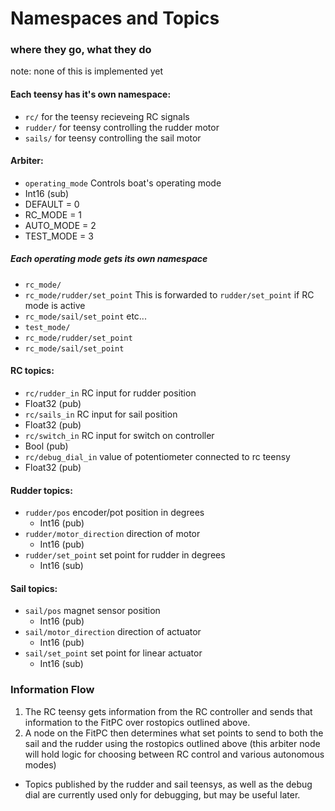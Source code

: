 # Namespaces and Topics
### where they go, what they do
note: none of this is implemented yet

#### Each teensy has it's own namespace:
* `rc/` for the teensy recieveing RC signals
* `rudder/` for teensy controlling the rudder motor
* `sails/` for teensy controlling the sail motor

#### Arbiter:
* `operating_mode` Controls boat's operating mode
 * Int16 (sub)
  * DEFAULT = 0
  * RC_MODE = 1
  * AUTO_MODE = 2
  * TEST_MODE = 3

##### Each operating mode gets its own namespace
* `rc_mode/`
 * `rc_mode/rudder/set_point` This is forwarded to `rudder/set_point` if RC mode is active
 * `rc_mode/sail/set_point` etc...
* `test_mode/`
 * `rc_mode/rudder/set_point`
 * `rc_mode/sail/set_point`


#### RC topics:
* `rc/rudder_in` RC input for rudder position
 * Float32 (pub)
* `rc/sails_in` RC input for sail position
 * Float32 (pub)
* `rc/switch_in` RC input for switch on controller
 * Bool (pub)
* `rc/debug_dial_in` value of potentiometer connected to rc teensy
 * Float32 (pub)

#### Rudder topics:
* `rudder/pos` encoder/pot position in degrees
  * Int16 (pub)
* `rudder/motor_direction` direction of motor
  * Int16 (pub)
* `rudder/set_point` set point for rudder in degrees
  * Int16 (sub)

#### Sail topics:
* `sail/pos` magnet sensor position
  * Int16 (pub)
* `sail/motor_direction` direction of actuator
  * Int16 (pub)
* `sail/set_point` set point for linear actuator
  * Int16 (sub)

### Information Flow

1. The RC teensy gets information from the RC controller and sends that information to the FitPC over rostopics outlined above.
2. A node on the FitPC then determines what set points to send to both the sail and the rudder using the rostopics outlined above (this arbiter node will hold logic for choosing between RC control and various autonomous modes)
* Topics published by the rudder and sail teensys, as well as the debug dial are currently used only for debugging, but may be useful later.
